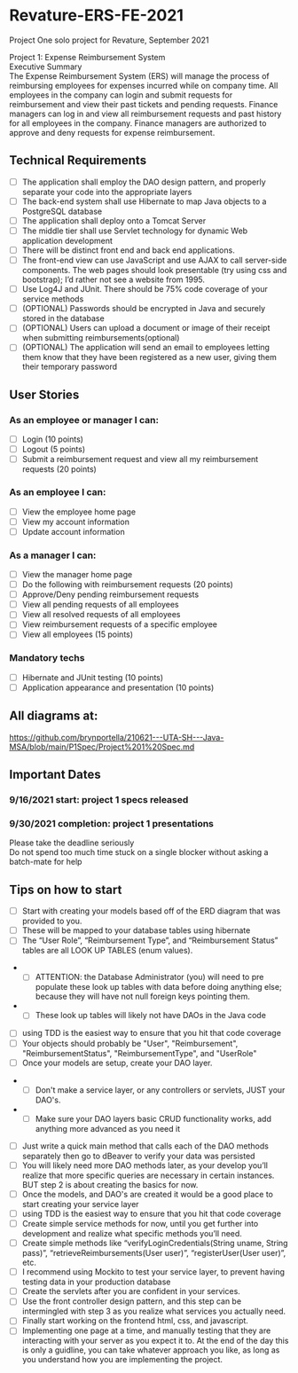 # Revature-ERS-FE-2021
Project One solo project for Revature, September 2021

Project 1: Expense Reimbursement System  
Executive Summary  
The Expense Reimbursement System (ERS) will manage the process of reimbursing employees for expenses incurred while on company time. All employees in the company can login and submit requests for reimbursement and view their past tickets and pending requests. Finance managers can log in and view all reimbursement requests and past history for all employees in the company. Finance managers are authorized to approve and deny requests for expense reimbursement.  

## Technical Requirements  
- [ ] The application shall employ the DAO design pattern, and properly separate your code into the appropriate layers  
- [ ] The back-end system shall use Hibernate to map Java objects to a PostgreSQL database  
- [ ] The application shall deploy onto a Tomcat Server  
- [ ] The middle tier shall use Servlet technology for dynamic Web application development  
- [ ] There will be distinct front end and back end applications.  
- [ ] The front-end view can use JavaScript and use AJAX to call server-side components. The web pages should look presentable (try using css and bootstrap); I’d rather not see a website from 1995.  
- [ ] Use Log4J and JUnit. There should be 75% code coverage of your service methods  
- [ ] (OPTIONAL) Passwords should be encrypted in Java and securely stored in the database  
- [ ] (OPTIONAL) Users can upload a document or image of their receipt when submitting reimbursements(optional)  
- [ ] (OPTIONAL) The application will send an email to employees letting them know that they have been registered as a new user, giving them their temporary password  
 
## User Stories
### As an employee or manager I can:
- [ ] Login (10 points)
- [ ] Logout (5 points)
- [ ] Submit a reimbursement request and view all my reimbursement requests (20 points)
### As an employee I can:
- [ ] View the employee home page
- [ ] View my account information
- [ ] Update account information
### As a manager I can:
- [ ] View the manager home page
- [ ] Do the following with reimbursement requests (20 points)
- [ ] Approve/Deny pending reimbursement requests
- [ ] View all pending requests of all employees
- [ ] View all resolved requests of all employees
- [ ] View reimbursement requests of a specific employee
- [ ] View all employees (15 points)
### Mandatory techs
- [ ] Hibernate and JUnit testing (10 points)
- [ ] Application appearance and presentation (10 points)

## All diagrams at:
https://github.com/brynportella/210621---UTA-SH---Java-MSA/blob/main/P1Spec/Project%201%20Spec.md

## Important Dates  
### 9/16/2021 start: project 1 specs released  
### 9/30/2021 completion: project 1 presentations  
Please take the deadline seriously  
Do not spend too much time stuck on a single blocker without asking a batch-mate for help  

## Tips on how to start
- [ ] Start with creating your models based off of the ERD diagram that was provided to you. 
- [ ] These will be mapped to your database tables using hibernate
- [ ] The “User Role”, “Reimbursement Type”, and “Reimbursement Status” tables are all LOOK UP TABLES (enum values). 
- - [ ] ATTENTION: the Database Administrator (you) will need to pre populate these look up tables with data before doing anything else; because they will have not null foreign keys pointing them.
- - [ ] These look up tables will likely not have DAOs in the Java code
- [ ] using TDD is the easiest way to ensure that you hit that code coverage
- [ ] Your objects should probably be "User", "Reimbursement", "ReimbursementStatus", "ReimbursementType", and "UserRole"
- [ ] Once your models are setup, create your DAO layer. 
- - [ ] Don't make a service layer, or any controllers or servlets, JUST your DAO's. 
-  - [ ] Make sure your DAO layers basic CRUD functionality works, add anything more advanced as you need it
- [ ] Just write a quick main method that calls each of the DAO methods separately then go to dBeaver to verify your data was persisted
- [ ] You will likely need more DAO methods later, as your develop you’ll realize that more specific queries are necessary in certain instances. BUT step 2 is about creating the basics for now.
- [ ] Once the models, and DAO's are created it would be a good place to start creating your service layer 
- [ ] using TDD is the easiest way to ensure that you hit that code coverage
- [ ] Create simple service methods for now, until you get further into development and realize what specific methods you’ll need. 
- [ ] Create simple methods like “verifyLoginCredentials(String uname, String pass)”, “retrieveReimbursements(User user)”, “registerUser(User user)”, etc.
- [ ] I recommend using Mockito to test your service layer, to prevent having testing data in your production database
- [ ] Create the servlets after you are confident in your services. 
- [ ] Use the front controller design pattern, and this step can be intermingled with step 3 as you realize what services you actually need.
- [ ] Finally start working on the frontend html, css, and javascript. 
- [ ] Implementing one page at a time, and manually testing that they are interacting with your server as you expect it to.
At the end of the day this is only a guidline, you can take whatever approach you like, as long as you understand how you are implementing the project.
